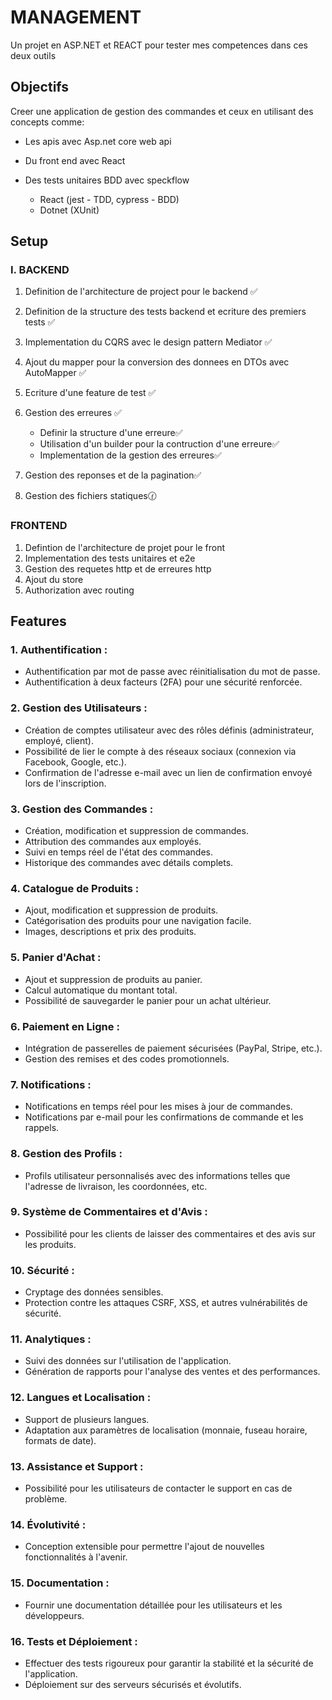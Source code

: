 # MANAGEMENT

Un projet en ASP.NET et REACT pour tester mes competences dans ces deux outils

## Objectifs

Creer une application de gestion des commandes et ceux en utilisant des concepts comme:

- Les apis avec Asp.net core web api
- Du front end avec React
- Des tests unitaires BDD avec speckflow

  - React (jest - TDD, cypress - BDD)
  - Dotnet (XUnit)

## Setup

### I. BACKEND

1. Definition de l'architecture de project pour le backend ✅
2. Definition de la structure des tests backend et ecriture des premiers tests ✅
3. Implementation du CQRS avec le design pattern Mediator ✅
4. Ajout du mapper pour la conversion des donnees en DTOs avec AutoMapper ✅
5. Ecriture d'une feature de test ✅
6. Gestion des erreures ✅

    - Definir la structure d'une erreure✅
    - Utilisation d'un builder pour la contruction d'une erreure✅
    - Implementation de la gestion des erreures✅
7. Gestion des reponses et de la pagination✅
8. Gestion des fichiers statiques🕜

### FRONTEND

1. Defintion de l'architecture de projet pour le front
2. Implementation des tests unitaires et e2e
3. Gestion des requetes http et de erreures http
4. Ajout du store
5. Authorization avec routing

## Features

### 1. **Authentification :**

- Authentification par mot de passe avec réinitialisation du mot de passe.
- Authentification à deux facteurs (2FA) pour une sécurité renforcée.

### 2. **Gestion des Utilisateurs :**

- Création de comptes utilisateur avec des rôles définis (administrateur, employé, client).
- Possibilité de lier le compte à des réseaux sociaux (connexion via Facebook, Google, etc.).
- Confirmation de l'adresse e-mail avec un lien de confirmation envoyé lors de l'inscription.

### 3. **Gestion des Commandes :**

- Création, modification et suppression de commandes.
- Attribution des commandes aux employés.
- Suivi en temps réel de l'état des commandes.
- Historique des commandes avec détails complets.

### 4. **Catalogue de Produits :**

- Ajout, modification et suppression de produits.
- Catégorisation des produits pour une navigation facile.
- Images, descriptions et prix des produits.

### 5. **Panier d'Achat :**

- Ajout et suppression de produits au panier.
- Calcul automatique du montant total.
- Possibilité de sauvegarder le panier pour un achat ultérieur.

### 6. **Paiement en Ligne :**

- Intégration de passerelles de paiement sécurisées (PayPal, Stripe, etc.).
- Gestion des remises et des codes promotionnels.

### 7. **Notifications :**

- Notifications en temps réel pour les mises à jour de commandes.
- Notifications par e-mail pour les confirmations de commande et les rappels.

### 8. **Gestion des Profils :**

- Profils utilisateur personnalisés avec des informations telles que l'adresse de livraison, les coordonnées, etc.

### 9. **Système de Commentaires et d'Avis :**

- Possibilité pour les clients de laisser des commentaires et des avis sur les produits.

### 10. **Sécurité :**

- Cryptage des données sensibles.
- Protection contre les attaques CSRF, XSS, et autres vulnérabilités de sécurité.

### 11. **Analytiques :**

- Suivi des données sur l'utilisation de l'application.
- Génération de rapports pour l'analyse des ventes et des performances.

### 12. **Langues et Localisation :**

- Support de plusieurs langues.
- Adaptation aux paramètres de localisation (monnaie, fuseau horaire, formats de date).

### 13. **Assistance et Support :**

- Possibilité pour les utilisateurs de contacter le support en cas de problème.

### 14. **Évolutivité :**

- Conception extensible pour permettre l'ajout de nouvelles fonctionnalités à l'avenir.

### 15. **Documentation :**

- Fournir une documentation détaillée pour les utilisateurs et les développeurs.

### 16. **Tests et Déploiement :**

- Effectuer des tests rigoureux pour garantir la stabilité et la sécurité de l'application.
- Déploiement sur des serveurs sécurisés et évolutifs.
